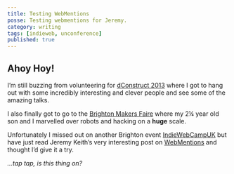 ```yaml
---
title: Testing WebMentions
posse: Testing webmentions for Jeremy.
category: writing
tags: [indieweb, unconference]
published: true
---
```


## Ahoy Hoy!

I’m still buzzing from volunteering for [dConstruct 2013](http://2013.dconstruct.org/) where I got to hang out with some incredibly interesting and clever people and see some of the amazing talks.

I also finally got to go to the [Brighton Makers Faire](http://www.makerfairebrighton.com/) where my 2¼ year old son and I marvelled over robots and hacking on a **huge** scale.

Unfortunately I missed out on another Brighton event [IndieWebCampUK](http://indiewebcamp.com/2013/UK) but have just read Jeremy Keith’s very interesting post on [WebMentions](http://adactio.com/journal/6469/) and thought I’d give it a try.

*…tap tap, is this thing on?*
